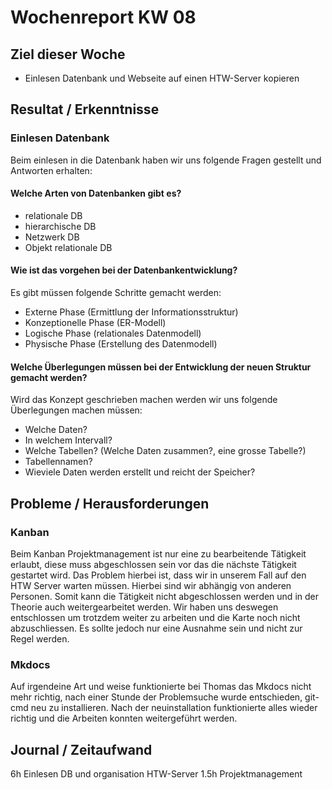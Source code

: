 # Wochenreport KW 08

## Ziel dieser Woche
* Einlesen Datenbank und Webseite auf einen HTW-Server kopieren

## Resultat / Erkenntnisse
### Einlesen Datenbank
Beim einlesen in die Datenbank haben wir uns folgende Fragen gestellt und Antworten erhalten:
#### Welche Arten von Datenbanken gibt es?
  * relationale DB
  * hierarchische DB
  * Netzwerk DB
  * Objekt relationale DB

#### Wie ist das vorgehen bei der Datenbankentwicklung?
Es gibt müssen folgende Schritte gemacht werden:
  * Externe Phase (Ermittlung der Informationsstruktur)
  * Konzeptionelle Phase (ER-Modell)
  * Logische Phase (relationales Datenmodell)
  * Physische Phase (Erstellung des Datenmodell)

#### Welche Überlegungen müssen bei der Entwicklung der neuen Struktur gemacht werden?
Wird das Konzept geschrieben machen werden wir uns folgende Überlegungen machen müssen:
  * Welche Daten?
  * In welchem Intervall?
  * Welche Tabellen? (Welche Daten zusammen?, eine grosse Tabelle?)
  * Tabellennamen?
  * Wieviele Daten werden erstellt und reicht der Speicher?

## Probleme / Herausforderungen
### Kanban
Beim Kanban Projektmanagement ist nur eine zu bearbeitende Tätigkeit erlaubt, diese muss abgeschlossen sein vor das die nächste Tätigkeit gestartet wird. Das Problem hierbei ist, dass wir in unserem Fall auf den HTW Server warten müssen. Hierbei sind wir abhängig von anderen Personen. Somit kann die Tätigkeit nicht abgeschlossen werden und in der Theorie auch weitergearbeitet werden. Wir haben uns deswegen entschlossen um trotzdem weiter zu arbeiten und die Karte noch nicht abzuschliessen. Es sollte jedoch nur eine Ausnahme sein und nicht zur Regel werden.

### Mkdocs
Auf irgendeine Art und weise funktionierte bei Thomas das Mkdocs nicht mehr richtig, nach einer Stunde der Problemsuche wurde entschieden, git-cmd neu zu installieren. Nach der neuinstallation funktionierte alles wieder richtig und die Arbeiten konnten weitergeführt werden.

## Journal / Zeitaufwand
6h Einlesen DB und organisation HTW-Server
1.5h Projektmanagement
